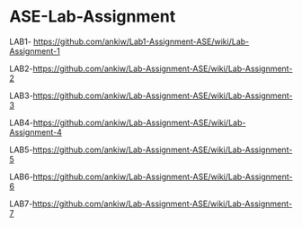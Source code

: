 # ASE-Lab-Assignment
LAB1- https://github.com/ankiw/Lab1-Assignment-ASE/wiki/Lab-Assignment-1

  LAB2-https://github.com/ankiw/Lab-Assignment-ASE/wiki/Lab-Assignment-2

LAB3-https://github.com/ankiw/Lab-Assignment-ASE/wiki/Lab-Assignment-3

LAB4-https://github.com/ankiw/Lab-Assignment-ASE/wiki/Lab-Assignment-4


LAB5-https://github.com/ankiw/Lab-Assignment-ASE/wiki/Lab-Assignment-5


LAB6-https://github.com/ankiw/Lab-Assignment-ASE/wiki/Lab-Assignment-6

LAB7-https://github.com/ankiw/Lab-Assignment-ASE/wiki/Lab-Assignment-7
